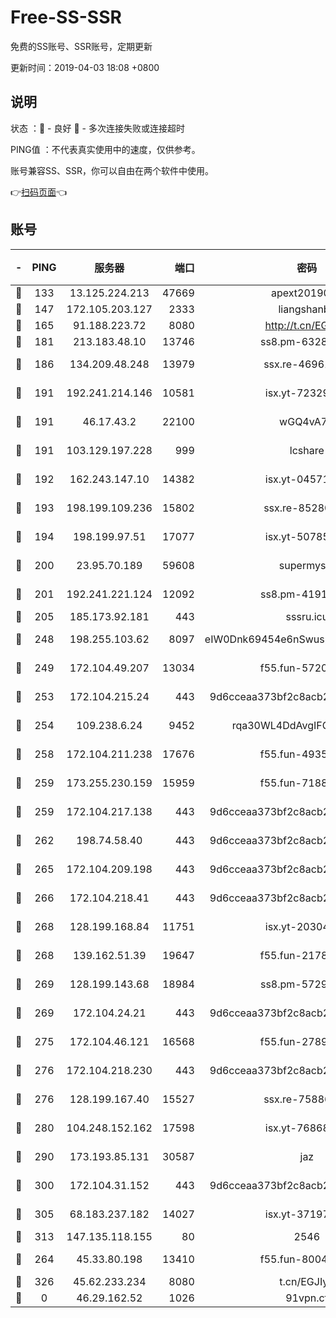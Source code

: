 # Free-SS-SSR

免费的SS账号、SSR账号，定期更新

更新时间：2019-04-03 18:08 +0800

## 说明

状态     ：🙂 - 良好 🙁 - 多次连接失败或连接超时

PING值   ：不代表真实使用中的速度，仅供参考。

账号兼容SS、SSR，你可以自由在两个软件中使用。

👉[扫码页面](https://liesauer.github.io/Free-SS-SSR/)👈

## 账号

|-|PING|服务器|端口|密码|加密方式|区域|
|:----:|:----:|:-----:|-----:|:----:|:----:|:----:|
|🙂|133|13.125.224.213|47669|apext2019001|chacha20|KR|
|🙂|147|172.105.203.127|2333|liangshanbo|chacha20|JP|
|🙂|165|91.188.223.72|8080|http://t.cn/EGJIyrl|rc4-md5|RU|
|🙂|181|213.183.48.10|13746|ss8.pm-63283999|rc4-md5|RU|
|🙂|186|134.209.48.248|13979|ssx.re-46961162|aes-256-cfb|US|
|🙂|191|192.241.214.146|10581|isx.yt-72329073|aes-256-cfb|US|
|🙂|191|46.17.43.2|22100|wGQ4vA7D|aes-256-gcm|RU|
|🙂|191|103.129.197.228|999|lcshare|aes-256-cfb|US|
|🙂|192|162.243.147.10|14382|isx.yt-04571703|aes-256-cfb|US|
|🙂|193|198.199.109.236|15802|ssx.re-85280053|aes-256-cfb|US|
|🙂|194|198.199.97.51|17077|isx.yt-50785240|aes-256-cfb|US|
|🙂|200|23.95.70.189|59608|supermyssr|chacha20-ietf|US|
|🙂|201|192.241.221.124|12092|ss8.pm-41911201|aes-256-cfb|US|
|🙂|205|185.173.92.181|443|sssru.icu|rc4-md5|RU|
|🙂|248|198.255.103.62|8097|eIW0Dnk69454e6nSwuspv9DmS201tQ0D|aes-256-cfb|US|
|🙂|249|172.104.49.207|13034|f55.fun-57205001|aes-256-cfb|SG|
|🙂|253|172.104.215.24|443|9d6cceaa373bf2c8acb22e60b6a58be6|aes-256-cfb|US|
|🙂|254|109.238.6.24|9452|rqa30WL4DdAvgIFG6Fs3znzTa|aes-256-cfb|FR|
|🙂|258|172.104.211.238|17676|f55.fun-49358737|aes-256-cfb|US|
|🙂|259|173.255.230.159|15959|f55.fun-71881782|aes-256-cfb|US|
|🙂|259|172.104.217.138|443|9d6cceaa373bf2c8acb22e60b6a58be6|aes-256-cfb|US|
|🙂|262|198.74.58.40|443|9d6cceaa373bf2c8acb22e60b6a58be6|aes-256-cfb|US|
|🙂|265|172.104.209.198|443|9d6cceaa373bf2c8acb22e60b6a58be6|aes-256-cfb|US|
|🙂|266|172.104.218.41|443|9d6cceaa373bf2c8acb22e60b6a58be6|aes-256-cfb|US|
|🙂|268|128.199.168.84|11751|isx.yt-20304770|aes-256-cfb|SG|
|🙂|268|139.162.51.39|19647|f55.fun-21784781|aes-256-cfb|SG|
|🙂|269|128.199.143.68|18984|ss8.pm-57296446|aes-256-cfb|SG|
|🙂|269|172.104.24.21|443|9d6cceaa373bf2c8acb22e60b6a58be6|aes-256-cfb|US|
|🙂|275|172.104.46.121|16568|f55.fun-27893685|aes-256-cfb|SG|
|🙂|276|172.104.218.230|443|9d6cceaa373bf2c8acb22e60b6a58be6|aes-256-cfb|US|
|🙂|276|128.199.167.40|15527|ssx.re-75886099|aes-256-cfb|SG|
|🙂|280|104.248.152.162|17598|isx.yt-76868114|aes-256-cfb|SG|
|🙂|290|173.193.85.131|30587|jaz|aes-256-cfb|US|
|🙂|300|172.104.31.152|443|9d6cceaa373bf2c8acb22e60b6a58be6|aes-256-cfb|US|
|🙂|305|68.183.237.182|14027|isx.yt-37197228|aes-256-cfb|SG|
|🙂|313|147.135.118.155|80|2546|chacha20|US|
|🙂|264|45.33.80.198|13410|f55.fun-80042240|aes-256-cfb|US|
|🙁|326|45.62.233.234|8080|t.cn/EGJIyrl|rc4-md5|CA|
|🙁|0|46.29.162.52|1026|91vpn.cf|rc4-md5|RU|
